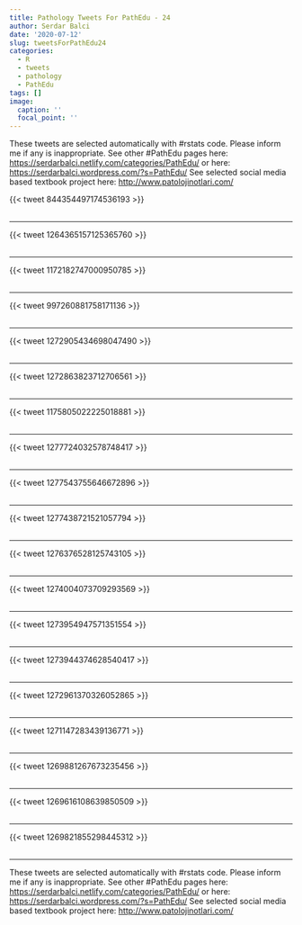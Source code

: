 ```yaml
---
title: Pathology Tweets For PathEdu - 24
author: Serdar Balci
date: '2020-07-12'
slug: tweetsForPathEdu24
categories:
  - R
  - tweets
  - pathology
  - PathEdu
tags: []
image:
  caption: ''
  focal_point: ''
---
```



These tweets are selected automatically with #rstats code. Please inform me if any is inappropriate.
See other #PathEdu pages here: https://serdarbalci.netlify.com/categories/PathEdu/  or here: https://serdarbalci.wordpress.com/?s=PathEdu/ 
See selected social media based textbook project here: http://www.patolojinotlari.com/

{{< tweet 844354497174536193 >}}
<br>
<br>
<hr>
{{< tweet 1264365157125365760 >}}
<br>
<br>
<hr>
{{< tweet 1172182747000950785 >}}
<br>
<br>
<hr>
{{< tweet 997260881758171136 >}}
<br>
<br>
<hr>
{{< tweet 1272905434698047490 >}}
<br>
<br>
<hr>
{{< tweet 1272863823712706561 >}}
<br>
<br>
<hr>
{{< tweet 1175805022225018881 >}}
<br>
<br>
<hr>
{{< tweet 1277724032578748417 >}}
<br>
<br>
<hr>
{{< tweet 1277543755646672896 >}}
<br>
<br>
<hr>
{{< tweet 1277438721521057794 >}}
<br>
<br>
<hr>
{{< tweet 1276376528125743105 >}}
<br>
<br>
<hr>
{{< tweet 1274004073709293569 >}}
<br>
<br>
<hr>
{{< tweet 1273954947571351554 >}}
<br>
<br>
<hr>
{{< tweet 1273944374628540417 >}}
<br>
<br>
<hr>
{{< tweet 1272961370326052865 >}}
<br>
<br>
<hr>
{{< tweet 1271147283439136771 >}}
<br>
<br>
<hr>
{{< tweet 1269881267673235456 >}}
<br>
<br>
<hr>
{{< tweet 1269616108639850509 >}}
<br>
<br>
<hr>
{{< tweet 1269821855298445312 >}}
<br>
<br>
<hr>


These tweets are selected automatically with #rstats code. Please inform me if any is inappropriate.
See other #PathEdu pages here: https://serdarbalci.netlify.com/categories/PathEdu/  or here: https://serdarbalci.wordpress.com/?s=PathEdu/ 
See selected social media based textbook project here: http://www.patolojinotlari.com/
